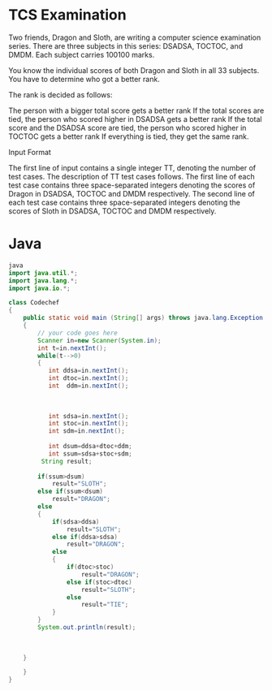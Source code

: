 # TCS Examination

Two friends, Dragon and Sloth, are writing a computer science examination series. There are three subjects in this series: DSADSA, TOCTOC, and DMDM. Each subject carries 100100 marks.

You know the individual scores of both Dragon and Sloth in all 33 subjects. You have to determine who got a better rank.

The rank is decided as follows:

The person with a bigger total score gets a better rank
If the total scores are tied, the person who scored higher in DSADSA gets a better rank
If the total score and the DSADSA score are tied, the person who scored higher in TOCTOC gets a better rank
If everything is tied, they get the same rank.

Input Format

The first line of input contains a single integer TT, denoting the number of test cases. The description of TT test cases follows.
The first line of each test case contains three space-separated integers denoting the scores of Dragon in DSADSA, TOCTOC and DMDM respectively.
The second line of each test case contains three space-separated integers denoting the scores of Sloth in DSADSA, TOCTOC and DMDM respectively.

# Java
```java
java
import java.util.*;
import java.lang.*;
import java.io.*;

class Codechef
{
	public static void main (String[] args) throws java.lang.Exception
	{
		// your code goes here
		Scanner in=new Scanner(System.in);
		int t=in.nextInt();
		while(t-->0)
		{
		   int ddsa=in.nextInt();
		   int dtoc=in.nextInt();
		   int  ddm=in.nextInt();
		   
		   
		   
		   int sdsa=in.nextInt();
		   int stoc=in.nextInt();
		   int sdm=in.nextInt();
		    
		   int dsum=ddsa+dtoc+ddm;
		   int ssum=sdsa+stoc+sdm;
		 String result;
		
		if(ssum>dsum)
		    result="SLOTH";
		else if(ssum<dsum)
		    result="DRAGON";
		else
		{
		    if(sdsa>ddsa)
		        result="SLOTH";
		    else if(ddsa>sdsa)
		        result="DRAGON";
		    else
		    {
		        if(dtoc>stoc)
		            result="DRAGON";
		        else if(stoc>dtoc)
		            result="SLOTH";
		        else
		            result="TIE";
		    }
		}
		System.out.println(result);
		 
		 
		    
	}

	}
}
```
